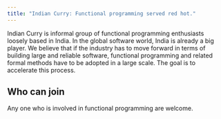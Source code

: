 ```yaml
---
title: "Indian Curry: Functional programming served red hot."
---
```


Indian Curry is informal group of functional programming enthusiasts
loosely based in India. In the global software world, India is already
a big player. We believe that if the industry has to move forward in
terms of building large and reliable software, functional programming
and related formal methods have to be adopted in a large scale.  The
goal is to accelerate this process.


## Who can join

Any one who is involved in functional programming are welcome.
